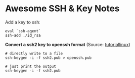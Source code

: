 # Awesome SSH & Key Notes

Add a key to ssh:

```
eval `ssh-agent`
ssh-add ./id_rsa
```

**Convert a ssh2 key to openssh format** (Source: [tutoriallinux](https://tutorialinux.com/convert-ssh2-openssh/))

```
# directly write to a file
ssh-keygen -i -f ssh2.pub > openssh.pub

# just print the output
ssh-keygen -i -f ssh2.pub
```
